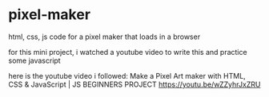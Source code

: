 # pixel-maker
html, css, js code for a pixel maker that loads in a browser

for this mini project, i watched a youtube video to write this and practice some javascript

here is the youtube video i followed:
Make a Pixel Art maker with HTML, CSS & JavaScript | JS BEGINNERS PROJECT
https://youtu.be/wZZyhrJxZRU
